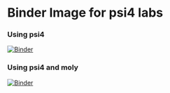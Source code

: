 # Binder Image for psi4 labs

### Using psi4
[![Binder](https://mybinder.org/badge_logo.svg)](https://mybinder.org/v2/gh/profshep/labs/master)

### Using psi4 and moly 
[![Binder](https://mybinder.org/badge_logo.svg)](https://mybinder.org/v2/gh/billy-doyle/labs/master)
